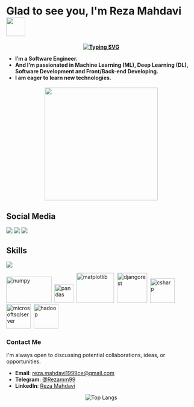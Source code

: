 # Glad to see you, I'm Reza Mahdavi <img src="https://media.giphy.com/media/hvRJCLFzcasrR4ia7z/giphy.gif" width="50">
<h4 align="left">
<p align=center>
 <a href="https://git.io/typing-svg">
        <img
          src="https://readme-typing-svg.herokuapp.com?font=Montserrat&size=25&pause=1000&color=58a6ff&center=true&vCenter=true&width=435&lines=Front-end+Developer;Software+Engineer;Learning+new+things;"
          alt="Typing SVG"
        />
   </a>
</p>
<ul>
<li>I’m a Software Engineer.</li>
<li>And I’m passionated in Machine Learning (ML), Deep Learning (DL), Software Development and Front/Back-end Developing.</li>
<li>I am eager to learn new technologies.</li>
</ul>
</h4>

<p align="center"><img src="https://media0.giphy.com/media/v1.Y2lkPTc5MGI3NjExMXNhaHZjOHVqNDk1ZGU5bm0xZmlwcmV2emhtZDB6Zm94Y2JuM2x5dCZlcD12MV9pbnRlcm5hbF9naWZfYnlfaWQmY3Q9Zw/S9d8XB557e8phGLBVS/giphy.gif" width="300" height="300"  /></p>

## Social Media

<a href="#" target="blank"><img src="https://skillicons.dev/icons?i=linkedin" /></a>
<a href="https://instagram.com/reza_mhdviii" target="blank"><img src="https://skillicons.dev/icons?i=instagram" /></a>
<a href="https://mail.google.com/mail" target="blank"><img src="https://skillicons.dev/icons?i=gmail" /></a>

## Skills
<a href="https://skillicons.dev">
    <img src="https://skillicons.dev/icons?i=html,css,js,react,nextjs,ts,bootstrap,git,nodejs,express,mongodb,postgres,c,java,py,tailwind,redux,gitlab,scikitlearn,django,linux,bash,redis,mysql,sqlite,xd,figma,wordpress,docker,kubernetes" />
</a>
  <p>
    <img src="https://cdn.jsdelivr.net/gh/devicons/devicon@latest/icons/numpy/numpy-original-wordmark.svg" title="numpy" alt="numpy" width="120" height="70" />&nbsp;
    <img src="https://cdn.jsdelivr.net/gh/devicons/devicon@latest/icons/pandas/pandas-original-wordmark.svg" title="pandas" alt="pandas" width="50" height="50" />&nbsp;
    <img src="https://cdn.jsdelivr.net/gh/devicons/devicon@latest/icons/matplotlib/matplotlib-original-wordmark.svg" title="matplotlib" alt="matplotlib" width="100" height="80" />&nbsp;
    <img src="https://cdn.jsdelivr.net/gh/devicons/devicon@latest/icons/djangorest/djangorest-line-wordmark.svg" title="djangorest" alt="djangorest" width="80" height="80" />&nbsp;
    <img src="https://cdn.jsdelivr.net/gh/devicons/devicon@latest/icons/csharp/csharp-original.svg" title="csharp" alt="csharp" width="65" height="65" />&nbsp;
    <img  src="https://cdn.jsdelivr.net/gh/devicons/devicon@latest/icons/microsoftsqlserver/microsoftsqlserver-original-wordmark.svg" title="microsoftsqlserver" alt="microsoftsqlserver" width="65" height="65" />&nbsp;
    <img  src="https://cdn.jsdelivr.net/gh/devicons/devicon@latest/icons/hadoop/hadoop-original.svg" title="hadoop" alt="hadoop" width="65" height="65" />&nbsp;
  </p>

### Contact Me

I'm always open to discussing potential collaborations, ideas, or opportunities.

- **Email**: [reza.mahdavi1999ce@gmail.com](mailto:reza.mahdavi1999ce@gmail.com)
- **Telegram**: [@Rezamm99](https://t.me/Rezamm99)
- **LinkedIn**: [Reza Mahdavi](https://www.linkedin.com)


<p align="center" width="600" height="300">
  <img src="https://github-readme-stats.vercel.app/api/top-langs/?username=RezaMhdvi&theme=dracula&layout=compact" alt="Top Langs">
</p>
